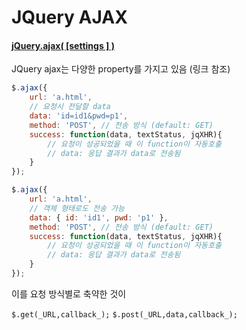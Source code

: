 # JQuery AJAX


#### [jQuery.ajax( [settings ] )](https://api.jquery.com/jquery.ajax/#jQuery-ajax-settings)
JQuery ajax는 다양한 property를 가지고 있음 (링크 참조)

```js
$.ajax({
	url: 'a.html',
	// 요청시 전달할 data
	data: 'id=id1&pwd=p1',
	method: 'POST',	// 전송 방식 (default: GET)
	success: function(data, textStatus, jqXHR){
		// 요청이 성공되었을 때 이 function이 자동호출
		// data: 응답 결과가 data로 전송됨
	}
});
```

```js
$.ajax({
	url: 'a.html',
	// 객체 형태로도 전송 가능
	data: { id: 'id1', pwd: 'p1' },
	method: 'POST',	// 전송 방식 (default: GET)
	success: function(data, textStatus, jqXHR){
		// 요청이 성공되었을 때 이 function이 자동호출
		// data: 응답 결과가 data로 전송됨
	}
});
```

이를 요청 방식별로 축약한 것이

`$.get(_URL,callback_);`
`$.post(_URL,data,callback_);`

<!--stackedit_data:
eyJoaXN0b3J5IjpbLTE3Nzk1NDUyMDFdfQ==
-->
